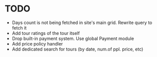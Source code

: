 TODO
=====

 * Days count is not being fetched in site's main grid. Rewrite query to fetch it
 * Add tour ratings of the tour itself
 * Drop built-in payment system. Use global Payment module
 * Add price policy handler
 * Add dedicated search for tours (by date, num.of ppl. price, etc)